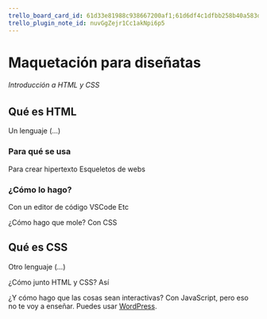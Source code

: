 ```yaml
---
trello_board_card_id: 61d33e81988c938667200af1;61d6df4c1dfbb258b40a583d
trello_plugin_note_id: nuvGgZejr1Cc1akNpi6p5
---
```

# Maquetación para diseñatas
###### Introducción a HTML y CSS

## Qué es HTML
Un lenguaje (...)

### Para qué se usa
Para crear hipertexto
Esqueletos de webs

### ¿Cómo lo hago?
Con un editor de código
	VSCode
	Etc

¿Cómo hago que mole?
Con CSS

## Qué es CSS
Otro lenguaje (...)

¿Cómo junto HTML y CSS?
Así

¿Y cómo hago que las cosas sean interactivas?
Con JavaScript, pero eso no te voy a enseñar. Puedes usar [WordPress](herramientas-de-diseo/wordpress/wordpress.md).